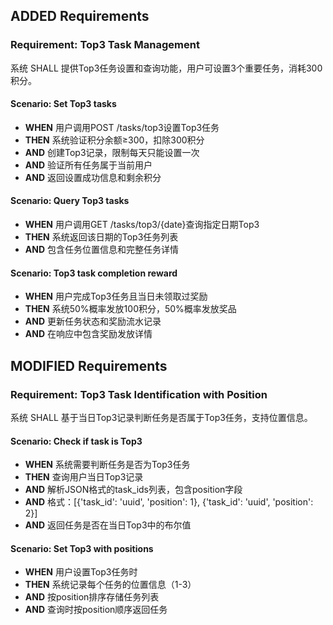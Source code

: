 ## ADDED Requirements
### Requirement: Top3 Task Management
系统 SHALL 提供Top3任务设置和查询功能，用户可设置3个重要任务，消耗300积分。

#### Scenario: Set Top3 tasks
- **WHEN** 用户调用POST /tasks/top3设置Top3任务
- **THEN** 系统验证积分余额≥300，扣除300积分
- **AND** 创建Top3记录，限制每天只能设置一次
- **AND** 验证所有任务属于当前用户
- **AND** 返回设置成功信息和剩余积分

#### Scenario: Query Top3 tasks
- **WHEN** 用户调用GET /tasks/top3/{date}查询指定日期Top3
- **THEN** 系统返回该日期的Top3任务列表
- **AND** 包含任务位置信息和完整任务详情

#### Scenario: Top3 task completion reward
- **WHEN** 用户完成Top3任务且当日未领取过奖励
- **THEN** 系统50%概率发放100积分，50%概率发放奖品
- **AND** 更新任务状态和奖励流水记录
- **AND** 在响应中包含奖励发放详情

## MODIFIED Requirements
### Requirement: Top3 Task Identification with Position
系统 SHALL 基于当日Top3记录判断任务是否属于Top3任务，支持位置信息。

#### Scenario: Check if task is Top3
- **WHEN** 系统需要判断任务是否为Top3任务
- **THEN** 查询用户当日Top3记录
- **AND** 解析JSON格式的task_ids列表，包含position字段
- **AND** 格式：[{'task_id': 'uuid', 'position': 1}, {'task_id': 'uuid', 'position': 2}]
- **AND** 返回任务是否在当日Top3中的布尔值

#### Scenario: Set Top3 with positions
- **WHEN** 用户设置Top3任务时
- **THEN** 系统记录每个任务的位置信息（1-3）
- **AND** 按position排序存储任务列表
- **AND** 查询时按position顺序返回任务